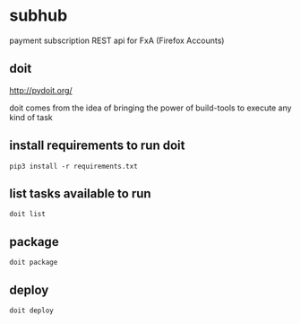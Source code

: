 # subhub
payment subscription REST api for FxA (Firefox Accounts)

## doit
http://pydoit.org/

doit comes from the idea of bringing the power of build-tools to execute any kind of task

## install requirements to run doit
```
pip3 install -r requirements.txt
```

## list tasks available to run
```
doit list
```

## package
```
doit package
```

## deploy
```
doit deploy
```
